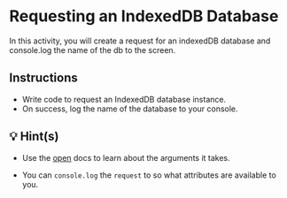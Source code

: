 # Requesting an IndexedDB Database

In this activity, you will create a request for an indexedDB database and console.log the name of the db to the screen.

## Instructions

- Write code to request an IndexedDB database instance.
- On success, log the name of the database to your console.

## 💡 Hint(s)

- Use the [open](https://developer.mozilla.org/en-US/docs/Web/API/IDBFactory/open) docs to learn about the arguments it takes.

- You can `console.log` the `request` to so what attributes are available to you.
